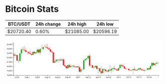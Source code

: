 # Bitcoin Stats

BTC/USDT|24h change|24h high|24h low|
|---|---|---|---|
|$20720.40|0.60%|$21085.00|$20596.19|

<img src="./chart.svg">
